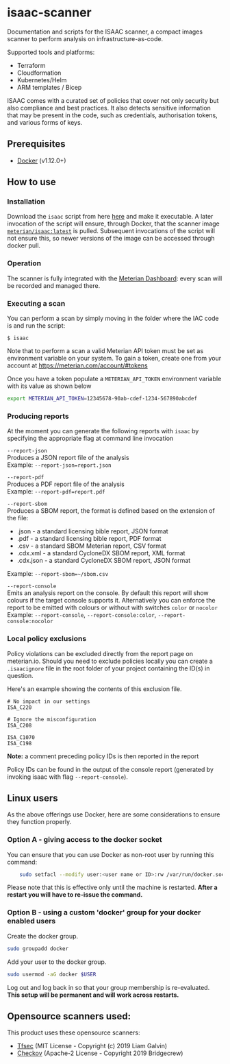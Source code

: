 # isaac-scanner
Documentation and scripts for the ISAAC scanner, a compact images scanner to perform analysis on infrastructure-as-code.

Supported tools and platforms:
- Terraform
- Cloudformation 
- Kubernetes/Helm
- ARM templates / Bicep

ISAAC comes with a curated set of policies that cover not only security but also compliance and best practices. It also detects sensitive information that may be present in the code, such as credentials, authorisation tokens, and various forms of keys.

## Prerequisites
- [Docker](https://docs.docker.com/install/linux/docker-ce/ubuntu/#install-using-the-convenience-script) (v1.12.0+)

## How to use

### Installation
Download the `isaac` script from here [here](https://github.com/MeterianHQ/isaac-scanner/blob/main/isaac) and make it executable. A later invocation of the script will ensure, through Docker, that the scanner image [`meterian/isaac:latest`](https://hub.docker.com/r/meterian/cs-engine) is pulled. Subsequent invocations of the script will not ensure this, so newer versions of the image can be accessed through docker pull. 


### Operation
The scanner is fully integrated with the [Meterian Dashboard](https://www.meterian.com/dashboard/): every scan will be recorded and managed there.

### Executing a scan

You can perform a scan by simply moving in the folder where the IAC code is and run the script:

    $ isaac 

Note that to perform a scan a valid Meterian API token must be set as environment variable on your system. To gain a token, create one from your account at https://meterian.com/account/#tokens

Once you have a token populate a `METERIAN_API_TOKEN` environment variable with its value as shown below

```bash
export METERIAN_API_TOKEN=12345678-90ab-cdef-1234-567890abcdef
```

### Producing reports
At the moment you can generate the following reports with `isaac` by specifying the appropriate flag at command line invocation

`--report-json`</br>
Produces a JSON report file of the analysis</br>
Example: `--report-json=report.json`

`--report-pdf`</br>
Produces a PDF report file of the analysis</br>
Example: `--report-pdf=report.pdf`

`--report-sbom`</br>
Produces a SBOM report, the format is defined based on the extension of the file:
- .json - a standard licensing bible report, JSON format
- .pdf - a standard licensing bible report, PDF format
- .csv - a standard SBOM Meterian report, CSV format
- .cdx.xml - a standard CycloneDX SBOM report, XML format
- .cdx.json - a standard CycloneDX SBOM report, JSON format

Example: `--report-sbom=~/sbom.csv`
 
`--report-console`</br>
Emits  an analysis report on the console. By default this report will show colours if the target console supports it. Alternatively you can enforce the report to be emitted with colours or without with switches `color` or `nocolor`</br>
Example: `--report-console`, `--report-console:color`, `--report-console:nocolor`

### Local policy exclusions
Policy violations can be excluded directly from the report page on meterian.io. Should you need to exclude policies locally you can create a `.isaacignore` file in the root folder of your project containing the ID(s) in question.

Here's an example showing the contents of this exclusion file.
```
# No impact in our settings
ISA_C220

# Ignore the misconfiguration
ISA_C208

ISA_C1070
ISA_C198
```
**Note:** a comment preceding policy IDs is then reported in the report

Policy IDs can be found in the output of the console report (generated by invoking isaac with flag `--report-console`).

## Linux users
As the above offerings use Docker, here are some considerations to ensure they function properly.

### Option A - giving access to the docker socket
You can ensure that you can use Docker as non-root user by running this command:

```bash
    sudo setfacl --modify user:<user name or ID>:rw /var/run/docker.sock
```

Please note that this is effective only until the machine is restarted. **After a restart you will have to re-issue the command.**

### Option B - using a custom 'docker' group for your docker enabled users

Create the docker group.
```bash
sudo groupadd docker
```

Add your user to the docker group.
```bash
sudo usermod -aG docker $USER
```

Log out and log back in so that your group membership is re-evaluated. **This setup will be permanent and will work across restarts.**


## Opensource scanners used:

This product uses these opensource scanners:
- [Tfsec](https://github.com/aquasecurity/tfsec) (MIT License - Copyright (c) 2019 Liam Galvin)
- [Checkov](https://github.com/bridgecrewio/checkov) (Apache-2 License - Copyright 2019 Bridgecrew)
